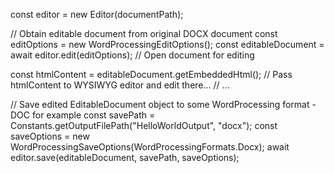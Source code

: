 const editor = new Editor(documentPath);

// Obtain editable document from original DOCX document
const editOptions = new WordProcessingEditOptions();
const editableDocument = await editor.edit(editOptions); // Open document for editing

const htmlContent = editableDocument.getEmbeddedHtml();
// Pass htmlContent to WYSIWYG editor and edit there...
// ...

// Save edited EditableDocument object to some WordProcessing format - DOC for example
const savePath = Constants.getOutputFilePath("HelloWorldOutput", "docx");
const saveOptions = new WordProcessingSaveOptions(WordProcessingFormats.Docx);
await editor.save(editableDocument, savePath, saveOptions);